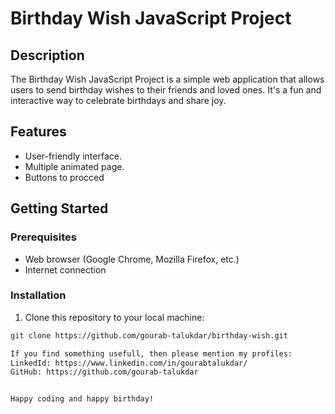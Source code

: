 # Birthday Wish JavaScript Project


## Description

The Birthday Wish JavaScript Project is a simple web application that allows users to send birthday wishes to their friends and loved ones. It's a fun and interactive way to celebrate birthdays and share joy.

## Features

- User-friendly interface.
- Multiple animated page.
- Buttons to procced

## Getting Started

### Prerequisites

- Web browser (Google Chrome, Mozilla Firefox, etc.)
- Internet connection

### Installation

1. Clone this repository to your local machine:

```bash
git clone https://github.com/gourab-talukdar/birthday-wish.git

If you find something usefull, then please mention my profiles:
LinkedId: https://www.linkedin.com/in/gourabtalukdar/
GitHub: https://github.com/gourab-talukdar


Happy coding and happy birthday!